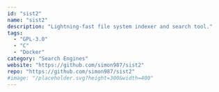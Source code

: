 ```yaml
---
id: "sist2"
name: "sist2"
description: "Lightning-fast file system indexer and search tool."
tags:
  - "GPL-3.0"
  - "C"
  - "Docker"
category: "Search Engines"
website: "https://github.com/simon987/sist2"
repo: "https://github.com/simon987/sist2"
#image: "/placeholder.svg?height=300&width=400"
---
```


